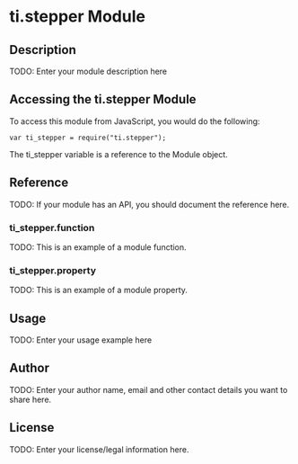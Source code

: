 # ti.stepper Module

## Description

TODO: Enter your module description here

## Accessing the ti.stepper Module

To access this module from JavaScript, you would do the following:

    var ti_stepper = require("ti.stepper");

The ti_stepper variable is a reference to the Module object.

## Reference

TODO: If your module has an API, you should document
the reference here.

### ti_stepper.function

TODO: This is an example of a module function.

### ti_stepper.property

TODO: This is an example of a module property.

## Usage

TODO: Enter your usage example here

## Author

TODO: Enter your author name, email and other contact
details you want to share here.

## License

TODO: Enter your license/legal information here.

